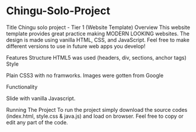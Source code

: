 # Chingu-Solo-Project
Title
Chingu solo project - Tier 1 (Website Template)
Overview
This website template provides great practice making MODERN LOOKING websites. The design is made using vanilla HTML, CSS, and JavaScript. Feel free to make different versions to use in future web apps you develop!

Features
Structure
HTML5 was used (headers, div, sections, anchor tags)
Style

Plain CSS3 with no framworks.
Images were gotten from Google

Functionality

 Slide with vanilla Javascript.

Running The Project
To run the project simply download the source codes (index.html, style.css & java.js) and load on browser. Feel free to copy or edit any part of the code.

